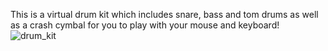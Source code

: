 This is a virtual drum kit which includes snare, bass and tom drums as well as a crash cymbal for you to play with your mouse and keyboard!
![drum_kit](https://user-images.githubusercontent.com/113481623/225326313-a54a46da-d047-4a16-a764-3deacff9e388.png)
